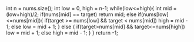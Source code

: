 int n = nums.size();
int low = 0, high = n-1;
while(low<=high){
int mid = (low+high)/2;
if(nums[mid] == target)
return mid;
else if(nums[low]<=nums[mid]){
if(target >= nums[low] && target < nums[mid])
high = mid - 1;
else
low = mid + 1;
} else {
if(target>nums[mid] && target<=nums[high])
low = mid + 1;
else
high = mid - 1;
}
}
return -1;